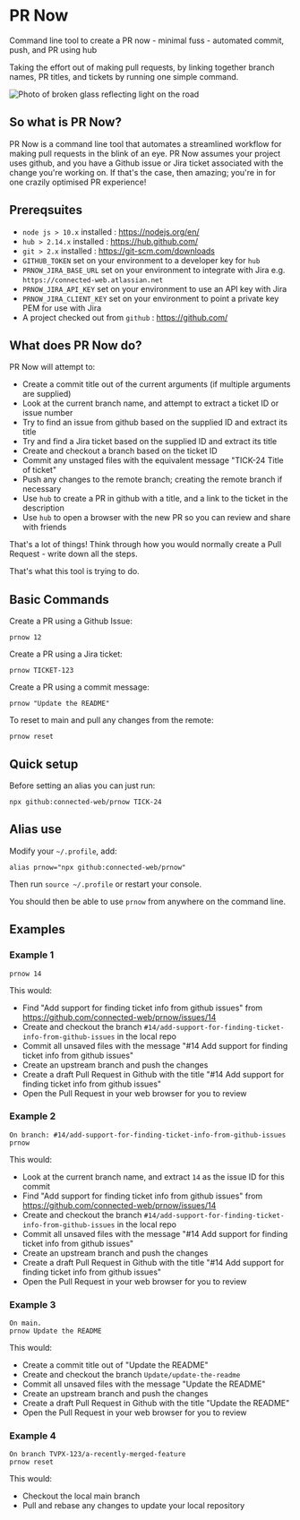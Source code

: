 # PR Now

Command line tool to create a PR now - minimal fuss - automated commit, push, and PR using hub

Taking the effort out of making pull requests, by linking together branch names, PR titles, and tickets by running one simple command.

![Photo of broken glass reflecting light on the road](./images/prnow.jpg)

## So what is PR Now?

PR Now is a command line tool that automates a streamlined workflow for making pull requests in the blink of an eye. PR Now assumes your project uses github, and you have a Github issue or Jira ticket associated with the change you're working on. If that's the case, then amazing; you're in for one crazily optimised PR experience!

## Prereqsuites

- `node js > 10.x` installed : https://nodejs.org/en/
- `hub > 2.14.x` installed : https://hub.github.com/
- `git > 2.x` installed : https://git-scm.com/downloads
- `GITHUB_TOKEN` set on your environment to a developer key for `hub`
- `PRNOW_JIRA_BASE_URL` set on your environment to integrate with Jira e.g. `https://connected-web.atlassian.net`
- `PRNOW_JIRA_API_KEY` set on your environment to use an API key with Jira
- `PRNOW_JIRA_CLIENT_KEY` set on your environment to point a private key PEM for use with Jira
- A project checked out from `github` : https://github.com/

## What does PR Now do?

PR Now will attempt to:
- Create a commit title out of the current arguments (if multiple arguments are supplied)
- Look at the current branch name, and attempt to extract a ticket ID or issue number   
- Try to find an issue from github based on the supplied ID and extract its title
- Try and find a Jira ticket based on the supplied ID and extract its title
- Create and checkout a branch based on the ticket ID
- Commit any unstaged files with the equivalent message "TICK-24 Title of ticket"
- Push any changes to the remote branch; creating the remote branch if necessary
- Use `hub` to create a PR in github with a title, and a link to the ticket in the description
- Use `hub` to open a browser with the new PR so you can review and share with friends

That's a lot of things! Think through how you would normally create a Pull Request - write down all the steps.

That's what this tool is trying to do.

## Basic Commands

Create a PR using a Github Issue:
```
prnow 12
```

Create a PR using a Jira ticket:
```
prnow TICKET-123 
```

Create a PR using a commit message:
```
prnow "Update the README"
```

To reset to main and pull any changes from the remote:
```
prnow reset
```

## Quick setup

Before setting an alias you can just run:

```
npx github:connected-web/prnow TICK-24
```

## Alias use

Modify your `~/.profile`, add:

```
alias prnow="npx github:connected-web/prnow"
```

Then run `source ~/.profile` or restart your console.

You should then be able to use `prnow` from anywhere on the command line.

## Examples

### Example 1

```
prnow 14
```

This would:
- Find "Add support for finding ticket info from github issues" from https://github.com/connected-web/prnow/issues/14
- Create and checkout the branch `#14/add-support-for-finding-ticket-info-from-github-issues` in the local repo
- Commit all unsaved files with the message "#14 Add support for finding ticket info from github issues"
- Create an upstream branch and push the changes
- Create a draft Pull Request in Github with the title "#14 Add support for finding ticket info from github issues"
- Open the Pull Request in your web browser for you to review

### Example 2

```
On branch: #14/add-support-for-finding-ticket-info-from-github-issues
prnow
```

This would:
- Look at the current branch name, and extract `14` as the issue ID for this commit
- Find "Add support for finding ticket info from github issues" from https://github.com/connected-web/prnow/issues/14
- Create and checkout the branch `#14/add-support-for-finding-ticket-info-from-github-issues` in the local repo
- Commit all unsaved files with the message "#14 Add support for finding ticket info from github issues"
- Create an upstream branch and push the changes
- Create a draft Pull Request in Github with the title "#14 Add support for finding ticket info from github issues"
- Open the Pull Request in your web browser for you to review

### Example 3

``` 
On main.
prnow Update the README
```

This would:
- Create a commit title out of "Update the README"
- Create and checkout the branch `Update/update-the-readme`
- Commit all unsaved files with the message "Update the README"
- Create an upstream branch and push the changes
- Create a draft Pull Request in Github with the title "Update the README"
- Open the Pull Request in your web browser for you to review

### Example 4

```
On branch TVPX-123/a-recently-merged-feature
prnow reset
```

This would:
- Checkout the local main branch
- Pull and rebase any changes to update your local repository
